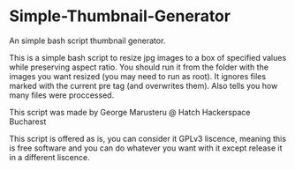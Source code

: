 # Simple-Thumbnail-Generator
An simple bash script thumbnail generator.

This is a simple bash script to resize jpg images to a box of specified values while preserving aspect ratio. You should run it from the folder with the images you want resized (you may need to run as root). It ignores files marked with the current pre tag (and overwrites them). Also tells you how many files were proccessed.

This script was made by George Marusteru @ Hatch Hackerspace Bucharest

This script is offered as is, you can consider it GPLv3 liscence, meaning this is free software and you can do whatever you want with it except release it in a different liscence.
